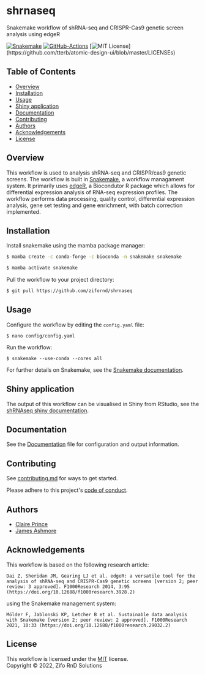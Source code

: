 # shrnaseq

Snakemake workflow of shRNA-seq and CRISPR-Cas9 genetic screen analysis using edgeR

[![Snakemake](https://img.shields.io/badge/snakemake-≥7.8.5-brightgreen.svg)](https://snakemake.github.io)
[![GitHub-Actions](https://github.com/zifornd/shrnaseq/workflows/Tests/badge.svg?branch=master)](https://github.com/zifornd/shrnaseq/actions)
[![MIT License](https://img.shields.io/apm/l/atomic-design-ui.svg?)](https://github.com/tterb/atomic-design-ui/blob/master/LICENSEs)

## Table of Contents

* [Overview](#overview)
* [Installation](#installation)
* [Usage](#usage)
* [Shiny application](#shiny-application)
* [Documentation](#documentation)
* [Contributing](#contributing)
* [Authors](#authors)
* [Acknowledgements](#acknowledgements)
* [License](#license)

## Overview

This workflow is used to analysis shRNA-seq and CRISPR/cas9 genetic screens. The workflow is built in [Snakemake](https://snakemake.readthedocs.io/en/stable/), a workflow managament system. It primarily uses [edgeR](https://bioconductor.org/packages/release/bioc/html/edgeR.html), a Biocondutor R package which allows for differential expression analysis of RNA-seq expression profiles. The workflow performs data processing, quality control, differential expression analysis, gene set testing and gene enrichment, with batch correction implemented. 

## Installation

Install snakemake using the mamba package manager:

```bash
$ mamba create -c conda-forge -c bioconda -n snakemake snakemake

$ mamba activate snakemake
```
    
Pull the workflow to your project directory:

```bash
$ git pull https://github.com/zifornd/shrnaseq
```
    
## Usage

Configure the workflow by editing the `config.yaml` file:

```console
$ nano config/config.yaml
```

Run the workflow: 

```console
$ snakemake --use-conda --cores all
```
For further details on Snakemake, see the [Snakemake documentation](https://snakemake.readthedocs.io/en/stable/).

## Shiny application

The output of this workflow can be visualised in Shiny from RStudio, see the [shRNAseq shiny documentation](https://github.com/zifornd/shrnaseq-shiny).

## Documentation

See the [Documentation](workflow/DOCUMENTATION.md) file for configuration and output information.

## Contributing

See [contributing.md](CONTRIBUTING.md) for ways to get started.

Please adhere to this project's [code of conduct](CODE_OF_CONDUCT.md).

## Authors

- [Claire Prince](https://github.com/prince-claire)
- [James Ashmore](https://github.com/jma1991)

## Acknowledgements

This workflow is based on the following research article:

```
Dai Z, Sheridan JM, Gearing LJ et al. edgeR: a versatile tool for the analysis of shRNA-seq and CRISPR-Cas9 genetic screens [version 2; peer review: 3 approved]. F1000Research 2014, 3:95 (https://doi.org/10.12688/f1000research.3928.2)
```

using the Snakemake management system:
 
```
Mölder F, Jablonski KP, Letcher B et al. Sustainable data analysis with Snakemake [version 2; peer review: 2 approved]. F1000Research 2021, 10:33 (https://doi.org/10.12688/f1000research.29032.2)
```

## License

This workflow is licensed under the [MIT](LICENSE.md) license.  
Copyright &copy; 2022, Zifo RnD Solutions
